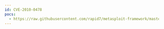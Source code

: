 ```yaml
---
id: CVE-2010-0478
pocs:
  - https://raw.githubusercontent.com/rapid7/metasploit-framework/master/modules/exploits/windows/mmsp/ms10_025_wmss_connect_funnel.rb
---
```

